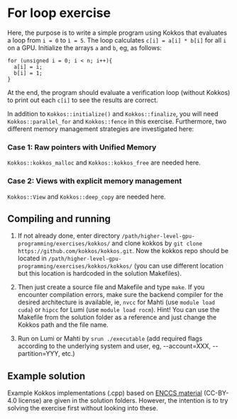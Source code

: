 # For loop exercise

Here, the purpose is to write a simple program using Kokkos that evaluates a loop from `i = 0` to `ì = 5`. The loop calculates `c[i] = a[i] * b[i]` for all `i` on a GPU. Initialize the arrays `a` and `b`, eg, as follows:
```
for (unsigned i = 0; i < n; i++){
  a[i] = i;
  b[i] = 1;
}
```
At the end, the program should evaluate a verification loop (without Kokkos) to print out each `c[i]` to see the results are correct. 

In addition to `Kokkos::initialize()` and `Kokkos::finalize`, you will need `Kokkos::parallel_for` and `Kokkos::fence` in this exercise. Furthermore, two different memory management strategies are investigated here:

### Case 1: Raw pointers with Unified Memory
`Kokkos::kokkos_malloc` and `Kokkos::kokkos_free` are needed here.

### Case 2: Views with explicit memory management
`Kokkos::View` and `Kokkos::deep_copy` are needed here.


## Compiling and running
1. If not already done, enter directory `/path/higher-level-gpu-programming/exercises/kokkos/` and clone kokkos by `git clone https://github.com/kokkos/kokkos.git`. Now the kokkos repo should be located in `/path/higher-level-gpu-programming/exercises/kokkos/kokkos/` (you can use different location but this location is hardcoded in the solution Makefiles).

2. Then just create a source file and Makefile and type `make`. If you encounter compilation errors, make sure the backend compiler for the desired architecture is available, ie, `nvcc` for Mahti (use `module load cuda`) or `hipcc` for Lumi (use `module load rocm`). Hint! You can use the Makefile from the solution folder as a reference and just change the Kokkos path and the file name.

3. Run on Lumi or Mahti by `srun ./executable` (add required flags according to the underlying system and user, eg, --account=XXX, --partition=YYY, etc.)

## Example solution
Example Kokkos implementations (.cpp) based on [ENCCS material](https://enccs.github.io/gpu-programming/10-portable-kernel-models/) (CC-BY-4.0 license) are given in the solution folders. However, the intention is to try solving the exercise first without looking into these.
